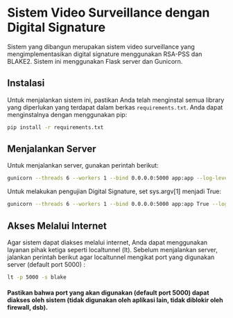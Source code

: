# Sistem Video Surveillance dengan Digital Signature

Sistem yang dibangun merupakan sistem video surveillance yang mengimplementasikan digital signature menggunakan RSA-PSS dan BLAKE2. Sistem ini menggunakan Flask server dan Gunicorn.

## Instalasi

Untuk menjalankan sistem ini, pastikan Anda telah menginstal semua library yang diperlukan yang terdapat dalam berkas `requirements.txt`. Anda dapat menginstalnya dengan menggunakan pip:

```bash
pip install -r requirements.txt
```

## Menjalankan Server

Untuk menjalankan server, gunakan perintah berikut:

```bash
gunicorn --threads 6 --workers 1 --bind 0.0.0.0:5000 app:app --log-level=warning
```

Untuk melakukan pengujian Digital Signature, set sys.argv[1] menjadi True:

```bash
gunicorn --threads 6 --workers 1 --bind 0.0.0.0:5000 app:app True --log-level=warning
```

## Akses Melalui Internet

Agar sistem dapat diakses melalui internet, Anda dapat menggunakan layanan pihak ketiga seperti localtunnel (lt). Sebelum menjalankan server, jalankan perintah berikut agar localtunnel mengikat port yang digunakan server (default port 5000) :

```bash
lt -p 5000 -s blake
```

#### Pastikan bahwa port yang akan digunakan (default port 5000) dapat diakses oleh sistem (tidak digunakan oleh aplikasi lain, tidak diblokir oleh firewall, dsb).
